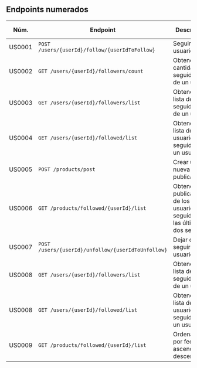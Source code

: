 ## Endpoints numerados
| Núm. | Endpoint                                           | Descripción | Método | Ejemplo | Opciones de ordenación |
|---|----------------------------------------------------|---|---|---|---|
| US0001 | `POST /users/{userId}/follow/{userIdToFollow}`     | Seguir a un usuario | PATCH | `PATCH /users/123/follow/234` | - |
| US0002 | `GET /users/{userId}/followers/count`              | Obtener la cantidad de seguidores de un usuario | GET | `GET /users/234/followers/count` | - |
| US0003 | `GET /users/{userId}/followers/list`               | Obtener la lista de seguidores de un usuario | GET | `GET /users/234/followers/list` | - |
| US0004 | `GET /users/{userId}/followed/list`                | Obtener la lista de usuarios seguidos por un usuario | GET | `GET /users/4698/followed/list` | - |
| US0005 | `POST /products/post`                              | Crear una nueva publicación | POST | `POST /products/post` (Payload en la documentación) | - |
| US0006 | `GET /products/followed/{userId}/list`             | Obtener las publicaciones de los usuarios seguidos en las últimas dos semanas | GET | `GET /products/followed/4698/list` | - |
| US0007 | `POST /users/{userId}/unfollow/{userIdToUnfollow}` | Dejar de seguir a un usuario | PATCH | `PATCH /users/234/unfollow/123` | - |
| US0008 | `GET /users/{userId}/followers/list`               | Obtener la lista de seguidores de un usuario | GET | `GET /users/234/followers/list` | `order=name_asc`, `order=name_desc` |
| US0008 | `GET /users/{userId}/followed/list`                | Obtener la lista de usuarios seguidos por un usuario | GET | `GET /users/4698/followed/list` | `order=name_asc`, `order=name_desc` |
| US0009 | ` GET /products/followed/{userId}/list `           |Ordenamiento por fecha ascendente y descendente| GET | `GET /users/4698/followed/list` | `order=name_asc`, `order=name_desc` |
